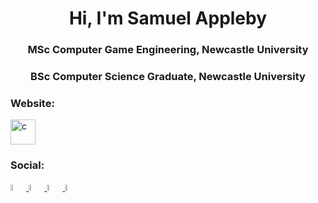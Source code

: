 <h1 align="center">Hi, I'm Samuel Appleby</h1>
<h3 align="center">MSc Computer Game Engineering, Newcastle University</h3>
<h3 align="center">BSc Computer Science Graduate, Newcastle University</h3>

<h3 align="left">Website:</h3>
<a href = "https://samuelappleby.github.io/SamuelAppleby/"> <img src="img/me.jpg" alt="c" width="40" height="40"/> </a>
<h3 align="left">Social:</h3>
<p align="left">
<a href="https://www.facebook.com/sam.appleby.92/">
<img src="img/facebook1.png" alt="Facebook" onmouseover="this.src='img/facebook.png';" onmouseout="this.src='img/facebook1.png';" width="5%">
</a>
<a href="https://www.linkedin.com/in/samuel-appleby-52a673206/">
<img src="img/linkedin.png" alt="Facebook" onmouseover="this.src='img/linkedin.png'" onmouseout="this.src='img/linkedin.png'" width="5%">
</a>
<a href="https://github.com/SamuelAppleby">
<img src="img/github.png" alt="Github" onmouseover="this.src='img/github.png'" onmouseout="this.src='img/github1.png'" width="5%">
</a>
<a href="https://www.youtube.com/channel/UCTYYNu3L4w2ydM7KhX6sFMw">
<img src="img/youtube.png" alt="Youtube" onmouseover="this.src='img/youtube.png'" onmouseout="this.src='img/youtube1.png'" width="5%">
 </a>
</p>
